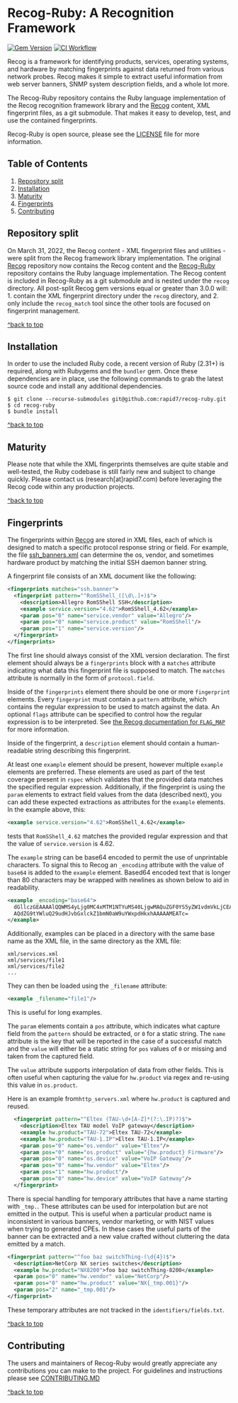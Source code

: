 # Recog-Ruby: A Recognition Framework

[![Gem Version](https://badge.fury.io/rb/recog.svg)](http://badge.fury.io/rb/recog)
[![CI Workflow](https://github.com/rapid7/recog-ruby/actions/workflows/ci.yml/badge.svg)](https://github.com/rapid7/recog-ruby/actions/workflows/ci.yml)


Recog is a framework for identifying products, services, operating systems, and hardware by matching fingerprints against data returned from various network probes. Recog makes it simple to extract useful information from web server banners, SNMP system description fields, and a whole lot more.

The Recog-Ruby repository contains the Ruby language implementation of the Recog recognition framework library and the [Recog](https://github.com/rapid7/recog) content, XML fingerprint files, as a git submodule. That makes it easy to develop, test, and use the contained fingerprints.

Recog-Ruby is open source, please see the [LICENSE](LICENSE) file for more information.

## Table of Contents

1. [Repository split](#repository-split)
1. [Installation](#installation)
1. [Maturity](#maturity)
1. [Fingerprints](#fingerprints)
1. [Contributing](#contributing)

## Repository split

On March 31, 2022, the Recog content - XML fingerprint files and utilities - were split from the Recog framework library implementation. The original [Recog](https://github.com/rapid7/recog) repository now contains the Recog content and the [Recog-Ruby](https://github.com/rapid7/recog-ruby) repository contains the Ruby language implementation. The Recog content is included in Recog-Ruby as a git submodule and is nested under the `recog` directory. All post-split Recog gem versions equal or greater than 3.0.0 will: 1. contain the XML fingerprint directory under the `recog` directory, and 2. only include the `recog_match` tool since the other tools are focused on fingerprint management.

[^back to top](#recog-ruby-a-recognition-framework)

## Installation

In order to use the included Ruby code, a recent version of Ruby (2.31+) is required, along with Rubygems and the `bundler` gem. Once these dependencies are in place, use the following commands to grab the latest source code and install any additional dependencies.

```shell
$ git clone --recurse-submodules git@github.com:rapid7/recog-ruby.git
$ cd recog-ruby
$ bundle install
```

[^back to top](#recog-ruby-a-recognition-framework)

## Maturity

Please note that while the XML fingerprints themselves are quite stable and well-tested, the Ruby codebase is still fairly new and subject to change quickly. Please contact us (research[at]rapid7.com) before leveraging the Recog code within any production projects.

[^back to top](#recog-ruby-a-recognition-framework)

## Fingerprints

The fingerprints within [Recog](https://github.com/rapid7/recog) are stored in XML files, each of which is designed to match a specific protocol response string or field. For example, the file [ssh_banners.xml](https://github.com/rapid7/recog/blob/master/xml/ssh_banners.xml) can determine the os, vendor, and sometimes hardware product by matching the initial SSH daemon banner string.

A fingerprint file consists of an XML document like the following:

```xml
<fingerprints matches="ssh.banner">
  <fingerprint pattern="^RomSShell_([\d\.]+)$">
    <description>Allegro RomSShell SSH</description>
    <example service.version="4.62">RomSShell_4.62</example>
    <param pos="0" name="service.vendor" value="Allegro"/>
    <param pos="0" name="service.product" value="RomSShell"/>
    <param pos="1" name="service.version"/>
  </fingerprint>
</fingerprints>
```

The first line should always consist of the XML version declaration. The first element should always be a `fingerprints` block with a `matches` attribute indicating what data this fingerprint file is supposed to match. The `matches` attribute is normally in the form of `protocol.field`.

Inside of the `fingerprints` element there should be one or more `fingerprint` elements. Every `fingerprint` must contain a `pattern` attribute, which contains the regular expression to be used to match against the data.  An optional `flags` attribute can be specified to control how the regular expression is to be interpreted.  See [the Recog documentation for `FLAG_MAP`](http://www.rubydoc.info/gems/recog/Recog/Fingerprint/RegexpFactory#FLAG_MAP-constant) for more information.

Inside of the fingerprint, a `description` element should contain a human-readable string describing this fingerprint.

At least one `example` element should be present, however multiple `example` elements are preferred.  These elements are used as part of the test coverage present in `rspec` which validates that the provided data matches the specified regular expression.  Additionally, if the fingerprint is using the `param` elements to extract field values from the data (described next), you can add these expected extractions as attributes for the `example` elements.  In the example above, this:

```xml
<example service.version="4.62">RomSShell_4.62</example>
```

tests that `RomSShell_4.62` matches the provided regular expression and that the value of `service.version` is 4.62.

The `example` string can be base64 encoded to permit the use of unprintable characters.  To signal this to Recog an `_encoding` attribute with the value of `base64` is added to the `example` element.  Based64 encoded text that is longer than 80 characters may be wrapped with newlines as shown below to aid in readability.

```xml
<example _encoding="base64">
  dGllczGEAAAAlQQWMS4yLjg0MC4xMTM1NTYuMS40LjgwMAQuZGF0YS5yZW1vdmVkLjCEAAAAK
  AQdZG9tYWluQ29udHJvbGxlckZ1bmN0aW9uYWxpdHkxhAAAAAMEATc=
</example>
```

Additionally, examples can be placed in a directory with the same base name as the XML file, in the same directory as the XML file:

```
xml/services.xml
xml/services/file1
xml/services/file2
...
```

They can then be loaded using the `_filename` attribute:

```xml
<example _filename="file1"/>
```

This is useful for long examples.

The `param` elements contain a `pos` attribute, which indicates what capture field
from the `pattern` should be extracted, or `0` for a static string. The `name` attribute
is the key that will be reported in the case of a successful match and the `value`
will either be a static string for `pos` values of `0` or missing and taken from the
captured field.

The `value` attribute supports interpolation of data from other fields. This is
often useful when capturing the value for `hw.product` via regex and re-using this
value in `os.product`.

Here is an example from`http_servers.xml` where `hw.product` is captured and reused.

```xml
  <fingerprint pattern="^Eltex (TAU-\d+[A-Z]*(?:\.IP)?)$">
    <description>Eltex TAU model VoIP gateway</description>
    <example hw.product="TAU-72">Eltex TAU-72</example>
    <example hw.product="TAU-1.IP">Eltex TAU-1.IP</example>
    <param pos="0" name="os.vendor" value="Eltex"/>
    <param pos="0" name="os.product" value="{hw.product} Firmware"/>
    <param pos="0" name="os.device" value="VoIP Gateway"/>
    <param pos="0" name="hw.vendor" value="Eltex"/>
    <param pos="1" name="hw.product"/>
    <param pos="0" name="hw.device" value="VoIP Gateway"/>
  </fingerprint>
```

There is special handling for temporary attributes that have a name starting with
`_tmp.`. These attributes can be used for interpolation but are not emitted in the
output. This is useful when a particular product name is inconsistent in various
banners, vendor marketing, or with NIST values when trying to generated CPEs. In
these cases the useful parts of the banner can be extracted and a new value
crafted without cluttering the data emitted by a match.

```xml
<fingerprint pattern="^foo baz switchThing-(\d{4})$">
  <description>NetCorp NX series switches</description>
  <example hw.product="NX8200">foo baz switchThing-8200</example>
  <param pos="0" name="hw.vendor" value="NetCorp"/>
  <param pos="0" name="hw.product" value="NX{_tmp.001}"/>
  <param pos="2" name="_tmp.001"/>
</fingerprint>
```

These temporary attributes are not tracked in the `identifiers/fields.txt`.

[^back to top](#recog-ruby-a-recognition-framework)

## Contributing

The users and maintainers of Recog-Ruby would greatly appreciate any contributions
you can make to the project. For guidelines and instructions please see
[CONTRIBUTING.MD](CONTRIBUTING.md)

[^back to top](#recog-ruby-a-recognition-framework)
